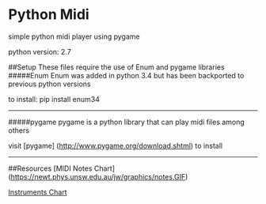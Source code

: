 # Python Midi
simple python midi player using pygame

python version: 2.7

##Setup
These files require the use of Enum and pygame libraries
#####Enum
Enum was added in python 3.4 but has been backported to previous python versions

to install: pip install enum34

---
#####pygame
pygame is a python library that can play midi files among others

visit [pygame] (http://www.pygame.org/download.shtml) to install


---
##Resources
[MIDI Notes Chart] (https://newt.phys.unsw.edu.au/jw/graphics/notes.GIF)

[Instruments Chart](https://en.wikipedia.org/wiki/General_MIDI#Piano)


